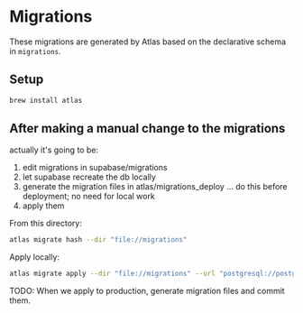 # Migrations

These migrations are generated by Atlas based on the declarative schema in
`migrations`.

## Setup

```bash
brew install atlas
```

## After making a manual change to the migrations

actually it's going to be:

1. edit migrations in supabase/migrations
2. let supabase recreate the db locally
3. generate the migration files in atlas/migrations_deploy ... do this before
   deployment; no need for local work
4. apply them

From this directory:

```bash
atlas migrate hash --dir "file://migrations"
```

Apply locally:

```bash
atlas migrate apply --dir "file://migrations" --url "postgresql://postgres:postgres@127.0.0.1:54322/postgres?search_path=public&sslmode=disable"
```

TODO: When we apply to production, generate migration files and commit them.
